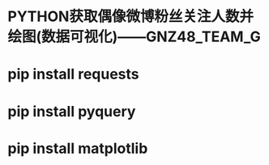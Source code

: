 # PYTHON获取偶像微博粉丝关注人数并绘图(数据可视化)——GNZ48_TEAM_G
# pip install requests
# pip install pyquery
# pip install matplotlib
